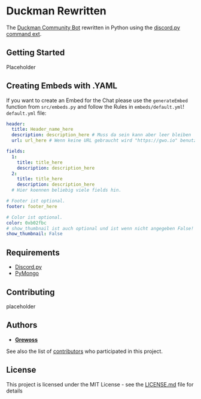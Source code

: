 # Duckman Rewritten

The [Duckman Community Bot](https://github.com/Grewoss/duckman-python_bot) rewritten in Python using the [discord.py command ext](https://discordpy.readthedocs.io/en/rewrite/ext/commands/index.html).

## Getting Started

Placeholder

## Creating Embeds with .YAML

If you want to create an Embed for the Chat please use the `generateEmbed` function from `src/embeds.py` and follow the Rules in `embeds/default.yml`!  
`default.yml` file:
```yml
header:
  title: Header_name_here
  description: description_here # Muss da sein kann aber leer bleiben
  url: url_here # Wenn keine URL gebraucht wird "https://gwo.io" benutzen

fields:
  1:
    title: title_here
    description: description_here
  2:
    title: title_here
    description: description_here
  # Hier koennen beliebig viele fields hin.

# Footer ist optional.
footer: footer_here

# Color ist optional.
color: 0xb02fbc
# show_thumbnail ist auch optional und ist wenn nicht angegeben False!
show_thumbnail: False
```

## Requirements

* [Discord.py](https://github.com/Rapptz/discord.py/tree/rewrite)
* [PyMongo](https://api.mongodb.com/python/current/installation.html)

## Contributing

placeholder

## Authors

* [**Grewoss**](https://github.com/Grewoss)

See also the list of [contributors](https://github.com/Grewoss/duckman_rewrite/contributors) who participated in this project.

## License

This project is licensed under the MIT License - see the [LICENSE.md](LICENSE.md) file for details